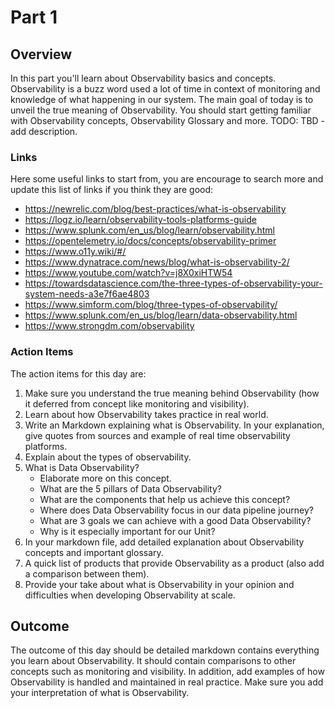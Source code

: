 # Part 1

## Overview

In this part you'll learn about Observability basics and concepts.
Observability is a buzz word used a lot of time in context of monitoring and knowledge of what happening in our system.
The main goal of today is to unveil the true meaning of Observability.
You should start getting familiar with Observability concepts, Observability Glossary and more.
TODO: TBD - add description.

### Links

Here some useful links to start from, you are encourage to search more and update this list of links if you think they are good:

* <https://newrelic.com/blog/best-practices/what-is-observability>
* <https://logz.io/learn/observability-tools-platforms-guide>
* <https://www.splunk.com/en_us/blog/learn/observability.html>
* <https://opentelemetry.io/docs/concepts/observability-primer>
* <https://www.o11y.wiki/#/>
* <https://www.dynatrace.com/news/blog/what-is-observability-2/>
* <https://www.youtube.com/watch?v=j8X0xiHTW54>
* <https://towardsdatascience.com/the-three-types-of-observability-your-system-needs-a3e7f6ae4803>
* <https://www.simform.com/blog/three-types-of-observability/>
* <https://www.splunk.com/en_us/blog/learn/data-observability.html>
* <https://www.strongdm.com/observability>

### Action Items

The action items for this day are:

1. Make sure you understand the true meaning behind Observability (how it deferred from concept like monitoring and visibility).
2. Learn about how Observability takes practice in real world.
3. Write an Markdown explaining what is Observability. In your explanation, give quotes from sources and example of real time observability platforms.
4. Explain about the types of observability.
5. What is Data Observability?
     - Elaborate more on this concept.
     - What are the 5 pillars of Data Observability?
     - What are the components that help us achieve this concept?
     - Where does Data Observability focus in our data pipeline journey?
     - What are 3 goals we can achieve with a good Data Observability?
     - Why is it especially important for our Unit?
7. In your markdown file, add detailed explanation about Observability concepts and important glossary.
8. A quick list of products that provide Observability as a product (also add a comparison between them).
9. Provide your take about what is Observability in your opinion and difficulties when developing Observability at scale.

## Outcome

The outcome of this day should be detailed markdown contains everything you learn about Observability.
It should contain comparisons to other concepts such as monitoring and visibility.
In addition, add examples of how Observability is handled and maintained in real practice.
Make sure you add your interpretation of what is Observability.
